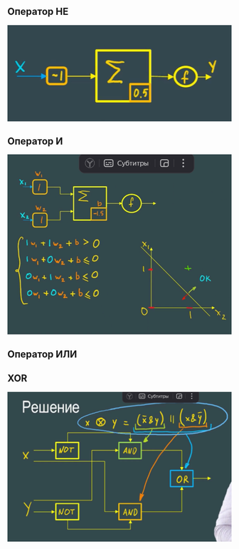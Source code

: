 ## Оператор НЕ
![Pasted image 20250626194830.png](static/Pasted%20image%2020250626194830.png)
## Оператор И
![Pasted image 20250626200114.png](static/Pasted%20image%2020250626200114.png)
## Оператор ИЛИ

## XOR
![Pasted image 20250626200845.png](static/Pasted%20image%2020250626200845.png)
